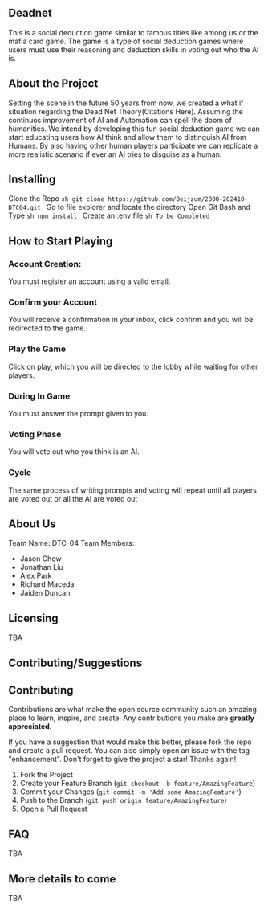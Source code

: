 ## Deadnet
This is a social deduction game similar to famous titles like among us or the mafia card game. The game is a type of social deduction games where users must use their reasoning and deduction skills in voting out who the AI is. 

## About the Project
Setting the scene in the future 50 years from now, we created a what if situation regarding the Dead Net Theory(Citations Here). Assuming the continuos improvement of AI and Automation can spell the doom of humanities. We intend by developing this fun social deduction game we can start educating users how AI think and allow them to distinguish AI from Humans. By also having other human players participate we can replicate a more realistic scenario if ever an AI tries to disguise as a human. 

## Installing 
Clone the Repo
    ```sh
    git clone https://github.com/Beijzum/2800-202410-DTC04.git
    ```
Go to file explorer and locate the directory
Open Git Bash and Type
    ```sh
    npm install
    ```
Create an .env file 
    ```sh
    To be Completed
    ```

## How to Start Playing 

### Account Creation: 
You must register an account using a valid email.

### Confirm your Account
You will receive a confirmation in your inbox, click confirm and you will be redirected to the game.
### Play the Game 
Click on play, which you will be directed to the lobby while waiting for other players.

### During In Game 
You must answer the prompt given to you.

### Voting Phase
You will vote out who you think is an AI. 

### Cycle
The same process of writing prompts and voting will repeat until all players are voted out or all the AI are voted out 


## About Us
Team Name: DTC-04
Team Members: 
- Jason Chow
- Jonathan Liu
- Alex Park
- Richard Maceda
- Jaiden Duncan


## Licensing 
TBA


## Contributing/Suggestions

## Contributing
Contributions are what make the open source community such an amazing place to learn, inspire, and create. Any contributions you make are **greatly appreciated**.

If you have a suggestion that would make this better, please fork the repo and create a pull request. You can also simply open an issue with the tag "enhancement".
Don't forget to give the project a star! Thanks again!

1. Fork the Project
2. Create your Feature Branch (`git checkout -b feature/AmazingFeature`)
3. Commit your Changes (`git commit -m 'Add some AmazingFeature'`)
4. Push to the Branch (`git push origin feature/AmazingFeature`)
5. Open a Pull Request


## FAQ
TBA

## More details to come
TBA